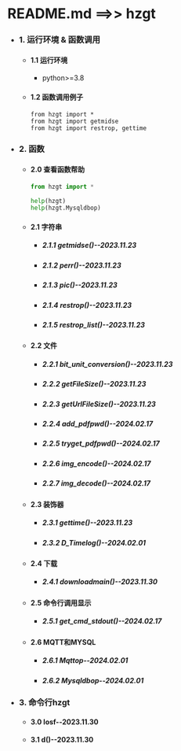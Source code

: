 # README.md ==>> hzgt
- ### 1. 运行环境 & 函数调用
  - #### 1.1 运行环境
    - python>=3.8
  - #### 1.2 函数调用例子
    ```
    from hzgt import *
    from hzgt import getmidse
    from hzgt import restrop, gettime
    ```

- ### 2. 函数
  - #### 2.0 查看函数帮助
    ```python
    from hzgt import *
    
    help(hzgt)
    help(hzgt.Mysqldbop)
    ``` 
  - #### 2.1 字符串
    - ##### 2.1.1 getmidse()--2023.11.23
    - ##### 2.1.2 perr()--2023.11.23
    - ##### 2.1.3 pic()--2023.11.23
    - ##### 2.1.4 restrop()--2023.11.23
    - ##### 2.1.5 restrop_list()--2023.11.23
  - #### 2.2 文件
    - ##### 2.2.1 bit_unit_conversion()--2023.11.23
    - ##### 2.2.2 getFileSize()--2023.11.23
    - ##### 2.2.3 getUrlFileSize()--2023.11.23
    - ##### 2.2.4 add_pdfpwd()--2024.02.17
    - ##### 2.2.5 tryget_pdfpwd()--2024.02.17
    - ##### 2.2.6 img_encode()--2024.02.17
    - ##### 2.2.7 img_decode()--2024.02.17
  - #### 2.3 装饰器
    - ##### 2.3.1 gettime()--2023.11.23
    - ##### 2.3.2 D_Timelog()--2024.02.01
  - #### 2.4 下载
    - ##### 2.4.1 downloadmain()--2023.11.30
  - #### 2.5 命令行调用显示
    - ##### 2.5.1  get_cmd_stdout()--2024.02.17
  - #### 2.6 MQTT和MYSQL
    - ##### 2.6.1  Mqttop--2024.02.01
    - ##### 2.6.2  Mysqldbop--2024.02.01
- ### 3. 命令行hzgt
  - #### 3.0 losf--2023.11.30
  - #### 3.1 d()--2023.11.30